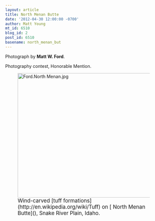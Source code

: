 ```yaml
---
layout: article
title: North Menan Butte
date: '2012-04-30 12:00:00 -0700'
author: Matt Young
mt_id: 6510
blog_id: 2
post_id: 6510
basename: north_menan_but
---
```

Photograph by **Matt W. Ford**.

Photography contest, Honorable Mention.

<figure>
<img src="http://pandasthumb.org/Ford.North%20Menan.jpg" alt="Ford.North Menan.jpg" width="600" height="399" />
<figcaption markdown="span">
<big>Wind-carved [tuff formations](http://en.wikipedia.org/wiki/Tuff) on [
North Menan Butte](), Snake River Plain, Idaho.</big>

</figcaption>
</figure>
